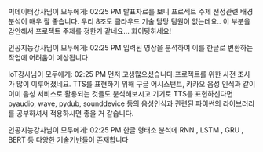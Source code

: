 빅데이터강사님이 모두에게:  02:25 PM
발표자료를 보니 프로젝트 주제 선정관련 배경분석이 매우 잘 좋습니다.
우리 8조도 클라우드 기술 담당 팀원이 없는데요.. 이 부분을 
감안해서 프로젝트 주제를 정한거 같네요... 화이팅하세요!



인공지능강사님이 모두에게:  02:25 PM
입력된 영상을 분석하여 이를 한글로 변환하는 작업에 어려움이 예상됩니다



IoT강사님이 모두에게:  02:25 PM
﻿먼저 고생많으셨습니다.프로젝트를 위한 사전 조사가 많이 이루어졌네요. TTS를 표현하기 위해 구글 어시스턴트, 카카오 음성 인식과 같이 이미 음성 서비스로 활용되는 것들도 분석해보시고 기기로 TTS를 표현하신다면 pyaudio, wave, pydub, sounddevice 등의 음성인식과 관련된 파이썬의 라이브러리를 공부하셔서 적용하시면 좋을 거 같습니다.



인공지능강사님이 모두에게:  02:25 PM
한글 형태소 분석에 RNN , LSTM , GRU , BERT 등 다양한 기술기반들이 존재합니다